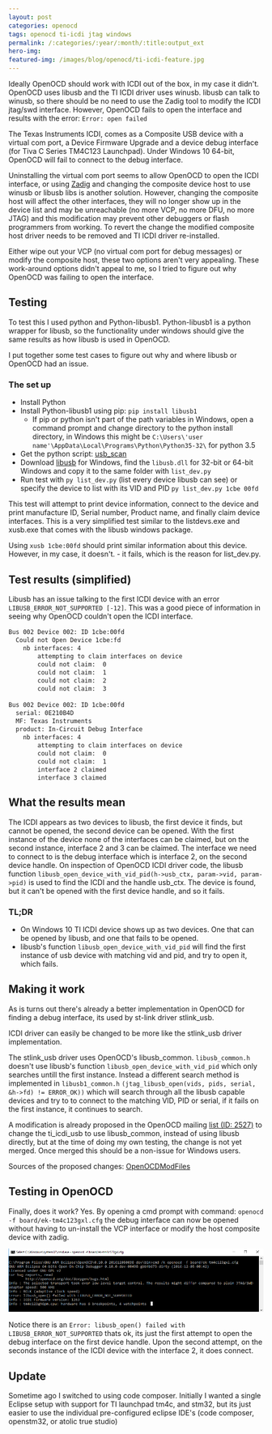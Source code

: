 ```yaml
---
layout: post
categories: openocd
tags: openocd ti-icdi jtag windows
permalink: /:categories/:year/:month/:title:output_ext
hero-img:
featured-img: /images/blog/openocd/ti-icdi-feature.jpg
---
```


Ideally OpenOCD should work with ICDI out of the box, in my case it didn't. OpenOCD uses libusb and the TI ICDI driver uses winusb. libusb can talk to winusb, so there should be no need to use the Zadig tool to modify the ICDI jtag/swd interface. However, OpenOCD fails to open the interface and results with the error: `Error: open failed`

The Texas Instruments ICDI, comes as a Composite USB device with a virtual com port, a Device Firmware Upgrade and a device debug interface (for Tiva C Series TM4C123 Launchpad). Under Windows 10 64-bit, OpenOCD will fail to connect to the debug interface.

Uninstalling the virtual com port seems to allow OpenOCD to open the ICDI interface, or using [Zadig](http://zadig.akeo.ie/) and changing the composite device host to use winusb or libusb libs is another solution. However, changing the composite host will affect the other interfaces, they will no longer show up in the device list and may be unreachable (no more VCP, no more DFU, no more JTAG) and this modification may prevent other debuggers or flash programmers from working. To revert the change the modified composite host driver needs to be removed and TI ICDI driver re-installed.

Either wipe out your VCP (no virtual com port for debug messages) or modify the composite host, these two options aren't very appealing. These work-around options didn't appeal to me, so I tried to figure out why OpenOCD was failing to open the interface.

## Testing
To test this I used python and Python-libusb1. Python-libusb1 is a python wrapper for libusb, so the functionality under windows should give the same results as how libusb is used in OpenOCD.

I put together some test cases to figure out why and where libusb or OpenOCD had an issue.

### The set up
- Install Python
- Install Python-libusb1 using pip: `pip install libusb1`
  - If pip or python isn't part of the path variables in Windows, open a command prompt and change directory to the python install directory, in Windows this might be `C:\Users\'user name'\AppData\Local\Programs\Python\Python35-32\` for python 3.5
- Get the python script: [usb_scan](https://github.com/tahull/Python-projects/tree/master/usb_scan)
- Download [libusb](http://libusb.info/) for Windows, find the `libusb.dll` for 32-bit or 64-bit Windows and copy it to the same folder with `list_dev.py`
- Run test with `py list_dev.py` (list every device libusb can see) or specify the device to list with its VID and PID `py list_dev.py 1cbe 00fd`

This test will attempt to print device information, connect to the device and print manufacture ID, Serial number, Product name, and finally claim device interfaces. This is a very simplified test similar to the listdevs.exe and xusb.exe that comes with the libusb windows package.

Using `xusb 1cbe:00fd` should print similar information about this device. However, in my case, it doesn't. - it fails, which is the reason for list_dev.py.

## Test results (simplified)
Libusb has an issue talking to the first ICDI device with an error `LIBUSB_ERROR_NOT_SUPPORTED [-12]`. This was a good piece of information in seeing why OpenOCD couldn't open the ICDI interface.

```
Bus 002 Device 002: ID 1cbe:00fd
  Could not Open Device 1cbe:fd
    nb interfaces: 4
        attempting to claim interfaces on device
        could not claim:  0
        could not claim:  1
        could not claim:  2
        could not claim:  3

Bus 002 Device 002: ID 1cbe:00fd
  serial: 0E210B4D
  MF: Texas Instruments
  product: In-Circuit Debug Interface
    nb interfaces: 4    
        attempting to claim interfaces on device
        could not claim:  0
        could not claim:  1
        interface 2 claimed
        interface 3 claimed
```

## What the results mean
The ICDI appears as two devices to libusb, the first device it finds, but cannot be opened, the second device can be opened. With the first instance of the device none of the interfaces can be claimed, but on the second instance, interface 2 and 3 can be claimed. The interface we need to connect to is the debug interface which is interface 2, on the second device handle. On inspection of OpenOCD ICDI driver code, the libusb function `libusb_open_device_with_vid_pid(h->usb_ctx, param->vid, param->pid)` is used to find the ICDI and the handle usb_ctx. The device is found, but it can't be opened with the first device handle, and so it fails.

### TL;DR
- On Windows 10 TI ICDI device shows up as two devices. One that can be opened by libusb, and one that fails to be opened.
- libusb's function `libusb_open_device_with_vid_pid` will find the first instance of usb device with matching vid and pid, and try to open it, which fails.



## Making it work
As is turns out there's already a better implementation in OpenOCD for finding a debug interface, its used by st-link driver stlink_usb.

ICDI driver can easily be changed to be more like the stlink_usb driver implementation.

The stlink_usb driver uses OpenOCD's libusb_common. `libusb_common.h` doesn't use libusb's function `libusb_open_device_with_vid_pid` which only searches untill the first instance. Instead a different search method is implemented in `libusb1_common.h` `(jtag_libusb_open(vids, pids, serial, &h->fd) != ERROR_OK))` which will search through all the libusb capable devices and try to to connect to the matching VID, PID or serial, if it fails on the first instance, it continues to search.

A modification is already proposed in the OpenOCD mailing [list (ID: 2527)](http://openocd.zylin.com/#/q/status:open) to change the ti_icdi_usb to use libusb_common, instead of using libusb directly, but at the time of doing my own testing, the change is not yet merged. Once merged this should be a non-issue for Windows users.

Sources of the proposed changes: [OpenOCDModFiles](https://github.com/tahull/OpenOCDModFiles)

## Testing in OpenOCD
Finally, does it work? Yes. By opening a cmd prompt with command: `openocd -f board/ek-tm4c123gxl.cfg` the debug interface can now be opened without having to un-install the VCP interface or modify the host composite device with zadig.

<img src="/images/blog/openocd/ti-icdi-success.png" class="img-fluid"/>

Notice there is an `Error: libusb_open() failed with LIBUSB_ERROR_NOT_SUPPORTED` thats ok, its just the first attempt to open the debug interface on the first device handle. Upon the second attempt, on the seconds instance of the ICDI device with the interface 2, it does connect.

## Update
Sometime ago I switched to using code composer. Initially I wanted a single Eclipse setup with support for TI launchpad tm4c, and stm32, but its just easier to use the individual pre-configured eclipse IDE's (code composer, openstm32, or atolic true studio)
